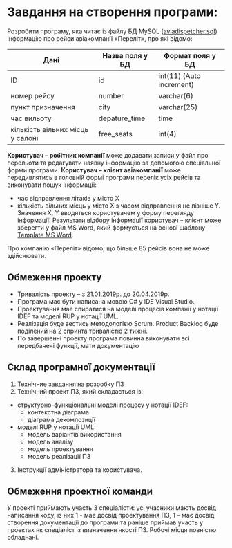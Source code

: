 # Завдання на створення програми:

Розробити програму, яка читає із файлу БД MySQL ([aviadispetcher.sql]) інформацію про рейси авіакомпанії «Переліт», про які відомо:
 
| Дані | Назва поля у БД | Формат поля у БД |
| ------ | ------ | ------ |
| ID | id	| int(11) (Auto increment) |
| номер рейсу | number	| varchar(6) |
| пункт призначення | city | varchar(25) |
| час вильоту | depature_time | time |
| кількість вільних місць у салоні | free_seats | int(4) |


**Користувач – робітник компанії** може додавати записи у файл про перельоти та редагувати наявну інформацію за допомогою спеціальної форми програми.
**Користувач – клієнт авіакомпанії** може передивлятись в головній формі програми перелік усіх рейсів та виконувати пошук інформації:
- час відправлення літаків у місто X 
- кількість вільних місць у місто X з часом відправлення не пізніше Y. 
Значення X, Y вводяться користувачем у форму перегляду інформації. 
Результати відбору інформації користувач – клієнт може зберегти у файл MS Word, який формується на основі шаблону [Template MS Word].

Про компанію «Переліт» відомо, що більше 85 рейсів вона не може здійснювати.

## Обмеження проекту

- Тривалість проекту – з 21.01.2019р. до 20.04.2019р.
- Програма має бути написана мовою C# у IDE Visual Studio. 
- Проектування має спиратися на моделі процесів компанії у нотації IDEF та моделі RUP у нотації UML.
- Реалізація буде вестись методологією Scrum. Product Backlog буде поділений на 2 спринта тривалістю 2 тижні.
- По завершенні проекту програма повинна виконувати всі передбачені функції, мати документацію

## Склад програмної документації

1. Технічние завдання на розробку ПЗ
2. Технічний проект ПЗ, який складається із:
- структурно-функціональні моделі процесу у нотації IDEF:
    + контекстна діаграма
    + діаграма декомпозиції
- моделі RUP у нотації UML:
    + модель варіантів використання
    + модель аналізу
    + модель проектування
    + модель реалізації ПЗ
 3. Інструкції адміністратора та користувача.

## Обмеження проектної команди

У проекті приймають участь 3 спеціалісти: усі учасники мають досвід написання коду, із них 1 - має досвід проектування ПЗ, 1 – має досвід створення документації до програми та раніше приймав участь у проектах як спеціаліст із визначення якості ПЗ.
Робочі місця повністю обладнані.

[//]: # (Нижче наведені посилання, які використовуються в тексті)


   [aviadispetcher.sql]: <https://github.com/OlgaTat/TSPP2018-19/tree/master/Input%20Files/>
   [Template MS Word]: <https://github.com/OlgaTat/TSPP2018-19/blob/master/Input%20Files/%D0%A8%D0%B0%D0%B1%D0%BB%D0%BE%D0%BD_%D0%9F%D0%BE%D1%88%D1%83%D0%BA%D1%83_%D1%80%D0%B5%D0%B9%D1%81%D1%96%D0%B2.dot>
